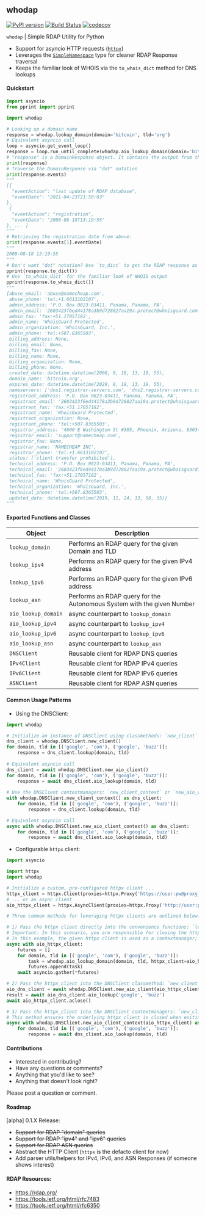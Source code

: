 ## whodap

[![PyPI version](https://badge.fury.io/py/whodap.svg)](https://badge.fury.io/py/whodap)
[![Build Status](https://app.travis-ci.com/pogzyb/whodap.svg?token=xCoELzvjMvTqZThTS7Va&branch=main)](https://app.travis-ci.com/pogzyb/whodap)
[![codecov](https://codecov.io/gh/pogzyb/whodap/branch/main/graph/badge.svg?token=NCfdf6ftb9)](https://codecov.io/gh/pogzyb/whodap)

`whodap` | Simple RDAP Utility for Python

- Support for asyncio HTTP requests ([`httpx`](https://www.python-httpx.org/))
- Leverages the [`SimpleNamespace`](https://docs.python.org/3/library/types.html#types.SimpleNamespace) type for cleaner RDAP Response traversal
- Keeps the familiar look of WHOIS via the `to_whois_dict` method for DNS lookups

#### Quickstart

```python
import asyncio
from pprint import pprint

import whodap

# Looking up a domain name
response = whodap.lookup_domain(domain='bitcoin', tld='org') 
# Equivalent asyncio call
loop = asyncio.get_event_loop()
response = loop.run_until_complete(whodap.aio_lookup_domain(domain='bitcoin', tld='org'))
# "response" is a DomainResponse object. It contains the output from the RDAP lookup.
print(response)
# Traverse the DomainResponse via "dot" notation
print(response.events)
"""
[{
  "eventAction": "last update of RDAP database",
  "eventDate": "2021-04-23T21:50:03"
},
 {
  "eventAction": "registration",
  "eventDate": "2008-08-18T13:19:55"
}, ... ]
"""
# Retrieving the registration date from above:
print(response.events[1].eventDate)
"""
2008-08-18 13:19:55
"""
# Don't want "dot" notation? Use `to_dict` to get the RDAP response as a dictionary
pprint(response.to_dict())
# Use `to_whois_dict` for the familiar look of WHOIS output
pprint(response.to_whois_dict())
"""
{abuse_email: 'abuse@namecheap.com',
 abuse_phone: 'tel:+1.6613102107',
 admin_address: 'P.O. Box 0823-03411, Panama, Panama, PA',
 admin_email: '2603423f6ed44178a3b9d728827aa19a.protect@whoisguard.com',
 admin_fax: 'fax:+51.17057182',
 admin_name: 'WhoisGuard Protected',
 admin_organization: 'WhoisGuard, Inc.',
 admin_phone: 'tel:+507.8365503',
 billing_address: None,
 billing_email: None,
 billing_fax: None,
 billing_name: None,
 billing_organization: None,
 billing_phone: None,
 created_date: datetime.datetime(2008, 8, 18, 13, 19, 55),
 domain_name: 'bitcoin.org',
 expires_date: datetime.datetime(2029, 8, 18, 13, 19, 55),
 nameservers: ['dns1.registrar-servers.com', 'dns2.registrar-servers.com'],
 registrant_address: 'P.O. Box 0823-03411, Panama, Panama, PA',
 registrant_email: '2603423f6ed44178a3b9d728827aa19a.protect@whoisguard.com',
 registrant_fax: 'fax:+51.17057182',
 registrant_name: 'WhoisGuard Protected',
 registrant_organization: None,
 registrant_phone: 'tel:+507.8365503',
 registrar_address: '4600 E Washington St #305, Phoenix, Arizona, 85034',
 registrar_email: 'support@namecheap.com',
 registrar_fax: None,
 registrar_name: 'NAMECHEAP INC',
 registrar_phone: 'tel:+1.6613102107',
 status: ['client transfer prohibited'],
 technical_address: 'P.O. Box 0823-03411, Panama, Panama, PA',
 technical_email: '2603423f6ed44178a3b9d728827aa19a.protect@whoisguard.com',
 technical_fax: 'fax:+51.17057182',
 technical_name: 'WhoisGuard Protected',
 technical_organization: 'WhoisGuard, Inc.',
 technical_phone: 'tel:+507.8365503',
 updated_date: datetime.datetime(2019, 11, 24, 13, 58, 35)}
"""
```

#### Exported Functions and Classes

| Object      | Description |
| ----------- | ----------- |
|  `lookup_domain`      | Performs an RDAP query for the given Domain and TLD                     |
|  `lookup_ipv4`        | Performs an RDAP query for the given IPv4 address                       |
|  `lookup_ipv6`        | Performs an RDAP query for the given IPv6 address                       |
|  `lookup_asn`         | Performs an RDAP query for the Autonomous System with the given Number  |
|  `aio_lookup_domain`  | async counterpart to `lookup_domain`  |
|  `aio_lookup_ipv4`    | async counterpart to `lookup_ipv4`    |
|  `aio_lookup_ipv6`    | async counterpart to `lookup_ipv6`    |
|  `aio_lookup_asn`     | async counterpart to `lookup_asn`     |
|  `DNSClient`     | Reusable client for RDAP DNS queries    |
|  `IPv4Client`     | Reusable client for RDAP IPv4 queries     |
|  `IPv6Client`     | Reusable client for RDAP IPv6 queries     |
|  `ASNClient`     | Reusable client for RDAP ASN queries     |


#### Common Usage Patterns

- Using the DNSClient:
```python
import whodap

# Initialize an instance of DNSClient using classmethods: `new_client` or `new_aio_client`
dns_client = whodap.DNSClient.new_client()
for domain, tld in [('google', 'com'), ('google', 'buzz')]:
    response = dns_client.lookup(domain, tld)
    
# Equivalent asyncio call
dns_client = await whodap.DNSClient.new_aio_client()
for domain, tld in [('google', 'com'), ('google', 'buzz')]:
    response = await dns_client.aio_lookup(domain, tld)
    
# Use the DNSClient contextmanagers: `new_client_context` or `new_aio_client_context`
with whodap.DNSClient.new_client_context() as dns_client:
    for domain, tld in [('google', 'com'), ('google', 'buzz')]:
        response = dns_client.lookup(domain, tld)

# Equivalent asyncio call
async with whodap.DNSClient.new_aio_client_context() as dns_client:
    for domain, tld in [('google', 'com'), ('google', 'buzz')]:
        response = await dns_client.aio_lookup(domain, tld)
```

- Configurable `httpx` client:

```python
import asyncio

import httpx
import whodap

# Initialize a custom, pre-configured httpx client ...
httpx_client = httpx.Client(proxies=httpx.Proxy('https://user:pw@proxy_url.net'))
# ... or an async client
aio_httpx_client = httpx.AsyncClient(proxies=httpx.Proxy('http://user:pw@proxy_url.net'))

# Three common methods for leveraging httpx clients are outlined below:

# 1) Pass the httpx client directly into the convenience functions: `lookup_domain` or `aio_lookup_domain`
# Important: In this scenario, you are responsible for closing the httpx client.
# In this example, the given httpx client is used as a contextmanager; ensuring it is "closed" when finished.
async with aio_httpx_client:
    futures = []
    for domain, tld in [('google', 'com'), ('google', 'buzz')]:
        task = whodap.aio_lookup_domain(domain, tld, httpx_client=aio_httpx_client)
        futures.append(task)
    await asyncio.gather(*futures)

# 2) Pass the httpx_client into the DNSClient classmethod: `new_client` or `new_aio_client`
aio_dns_client = await whodap.DNSClient.new_aio_client(aio_httpx_client)
result = await aio_dns_client.aio_lookup('google', 'buzz')
await aio_httpx_client.aclose()

# 3) Pass the httpx_client into the DNSClient contextmanagers: `new_client_context` or `new_aio_client_context`
# This method ensures the underlying httpx_client is closed when exiting the "with" block.
async with whodap.DNSClient.new_aio_client_context(aio_httpx_client) as dns_client:
    for domain, tld in [('google', 'com'), ('google', 'buzz')]:
        response = await dns_client.aio_lookup(domain, tld)
```

#### Contributions
- Interested in contributing? 
- Have any questions or comments? 
- Anything that you'd like to see?
- Anything that doesn't look right?

Please post a question or comment.

#### Roadmap

[alpha] 0.1.X Release:
- ~~Support for RDAP "domain" queries~~
- ~~Support for RDAP "ipv4" and "ipv6" queries~~
- ~~Support for RDAP ASN queries~~
- Abstract the HTTP Client (`httpx` is the defacto client for now)
- Add parser utils/helpers for IPv4, IPv6, and ASN Responses (if someone shows interest)

#### RDAP Resources:
- https://rdap.org/
- https://tools.ietf.org/html/rfc7483 
- https://tools.ietf.org/html/rfc6350
